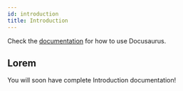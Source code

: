 ```yaml
---
id: introduction
title: Introduction
---
```


Check the [documentation](https://docusaurus.io) for how to use Docusaurus.

## Lorem

You will soon have complete Introduction documentation!